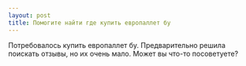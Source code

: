 ```yaml
---
layout: post 
title: Помогите найти где купить европаллет бу 
--- 
```

Потребовалось купить европаллет бу. Предварительно решила поискать отзывы, но их очень мало. Может вы что-то посоветуете?
